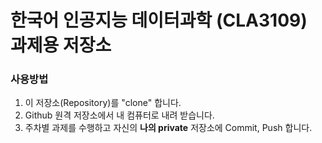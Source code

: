 한국어 인공지능 데이터과학 (CLA3109) 과제용 저장소
===

### 사용방법
1. 이 저장소(Repository)를 "clone" 합니다.
2. Github 원격 저장소에서 내 컴퓨터로 내려 받습니다.
3. 주차별 과제를 수행하고 자신의 **나의 private** 저장소에 Commit, Push 합니다.
